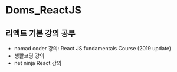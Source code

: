 # Doms_ReactJS
리액트 기본 강의 공부
-----------

- nomad coder 강의: React JS fundamentals Course (2019 update)
- 생활코딩 강의
- net ninja React 강의
